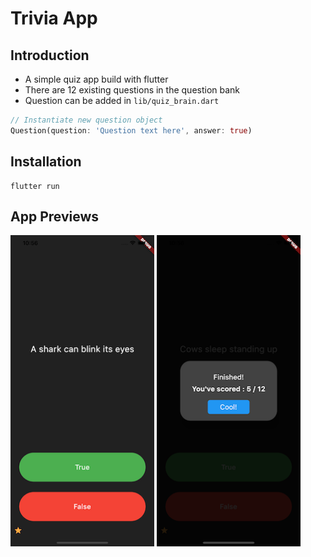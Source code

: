 # Trivia App

## Introduction
- A simple quiz app build with flutter
- There are 12 existing questions in the question bank
- Question can be added in
 ``` lib/quiz_brain.dart ```
```dart
// Instantiate new question object
Question(question: 'Question text here', answer: true)
```

## Installation

```
flutter run 
```

## App Previews

<img align="" src="preview_1.png" width="230px" alt="app screenshot">
<img align="" src="preview_2.png" width="230px" alt="app screenshot">
